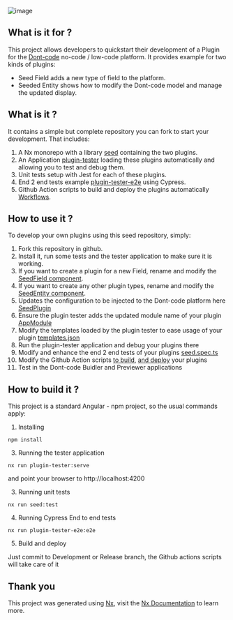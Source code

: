 ![image](https://dont-code.net/assets/logo-shadow-squared.png)
## What is it for ?

This project allows developers to quickstart their development of a Plugin for the  [Dont-code](https://dont-code.net) no-code / low-code platform.
It provides example for two kinds of plugins:
- Seed Field adds a new type of field to the platform.
- Seeded Entity shows how to modify the Dont-code model and manage the updated display.

## What is it ?
It contains a simple but complete repository you can fork to start your development. That includes:
1. A Nx monorepo with a library [seed](libs/rest) containing the two plugins.
2. An Application [plugin-tester](apps/plugin-tester) loading these plugins automatically and allowing you to test and debug them.
3. Unit tests setup with Jest for each of these plugins.
4. End 2 end tests example [plugin-tester-e2e](apps/plugin-tester-e2e) using Cypress.
5. Github Action scripts to build and deploy the plugins automatically [Workflows](.github/workflows).

## How to use it ?

To develop your own plugins using this seed repository, simply:
1. Fork this repository in github.
2. Install it, run some tests and the tester application to make sure it is working.
3. If you want to create a plugin for a new Field, rename and modify the [SeedField component](libs/rest/src/lib/preview/seed-field).
4. If you want to create any other plugin types, rename and modify the [SeedEntity component](libs/rest/src/lib/preview/seeded-entity).
5. Updates the configuration to be injected to the Dont-code platform here [SeedPlugin](libs/rest/src/lib/declaration/rest-plugin.ts)
6. Ensure the plugin tester adds the updated module name of your plugin [AppModule](apps/plugin-tester/src/app/app.module.ts)
7. Modify the templates loaded by the plugin tester to ease usage of your plugin [templates.json](apps/plugin-tester/src/assets/dev/templates.json)
8. Run the plugin-tester application and debug your plugins there
9. Modify and enhance the end 2 end tests of your plugins [seed.spec.ts](apps/plugin-tester-e2e/src/integration/seed.spec.ts)
10. Modify the Github Action scripts [to build](.github/workflows/dev-build.yml), [and deploy](./.github/workflows/release.yml) your plugins
11. Test in the Dont-code Buidler and Previewer applications

## How to build it ?
This project is a standard Angular - npm project, so the usual commands apply:

1. Installing

`npm install`

3. Running the tester application

`nx run plugin-tester:serve`

and point your browser to http://localhost:4200

3. Running unit tests

  `nx run seed:test`

4. Running Cypress End to end tests

  `nx run plugin-tester-e2e:e2e`

5. Build and deploy

  Just commit to Development or Release branch, the Github actions scripts will take care of it
## Thank you

This project was generated using [Nx](https://nx.dev), visit the [Nx Documentation](https://nx.dev/angular) to learn more.
